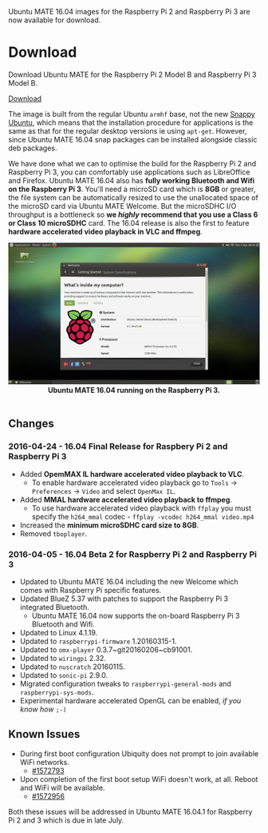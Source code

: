 <!--
.. title: Ubuntu MATE 16.04 for Raspberry Pi 2 and Raspberry Pi 3
.. slug: ubuntu-mate-xenial-raspberry-pi
.. date: 2016-04-25 13:25:00 UTC
.. tags: Ubuntu,Raspberry Pi,Raspberry Pi 2,Raspberry Pi 3,Ubuntu MATE,16.04,Xenial,Xerus
.. link: https://ubuntu-mate.org/raspberry-pi/
.. description: Ubuntu MATE 16.04 LTS (Xenial Xerus) for Raspbery Pi 2 and Raspberry Pi 3.
.. type: text
.. author: Martin Wimpress
-->

Ubuntu MATE 16.04 images for the Raspberry Pi 2 and Raspberry Pi 3 are
now available for download.

<div class="bs-component">
    <div class="jumbotron">
        <h1>Download</h1>
        <p>Download Ubuntu MATE for the Raspberry Pi 2 Model B and Raspberry Pi 3 Model B.</p>
        <a href="/raspberry-pi/" class="btn btn-primary btn-lg">Download</a>
    </div>
</div>

The image is built from the regular Ubuntu `armhf` base, not the new
[Snappy Ubuntu](https://developer.ubuntu.com/en/snappy/), which means
that the installation procedure for applications is the same as that for
the regular desktop versions ie using `apt-get`. However, since
Ubuntu MATE 16.04 snap packages can be installed alongside classic deb
packages.

We have done what we can to optimise the build for the Raspberry Pi 2 and 
Raspberry Pi 3, you can comfortably use applications such as LibreOffice and 
Firefox. Ubuntu MATE 16.04 also has **fully working Bluetooth and Wifi on the 
Raspberry Pi 3**. You'll need a microSD card which is **8GB** or greater, the 
file system can be automatically resized to use the unallocated space of the 
microSD card via Ubuntu MATE Welcome. But the microSDHC I/O throughput is a 
bottleneck so **we *highly* recommend that you use a Class 6 or Class 10 
microSDHC** card. The 16.04 release is also the first to feature **hardware 
accelerated video playback in VLC and ffmpeg**.

<div align="center">
  <img src="/gallery/Screenshots/09_RASPBERRY.png" /></a><br />
  <b>Ubuntu MATE 16.04 running on the Raspberry Pi 3.</b>
</div>
<br />

## Changes

### 2016-04-24 - 16.04 Final Release for Raspbery Pi 2 and Raspberry Pi 3

  * Added **OpemMAX IL hardware accelerated video playback to VLC**.
    * To enable hardware accelerated video playback go to `Tools` -> `Preferences` -> `Video` and select `OpenMax IL`.
  * Added **MMAL hardware accelerated video playback to ffmpeg**.
    * To use hardware accelerated video playback with `ffplay` you must specify the `h264_mmal` codec - `ffplay -vcodec h264_mmal video.mp4`
  * Increased the **minimum microSDHC card size to 8GB**.
  * Removed `tboplayer`.

### 2016-04-05 - 16.04 Beta 2 for Raspberry Pi 2 and Raspberry Pi 3

  * Updated to Ubuntu MATE 16.04 including the new Welcome which comes with Raspberry Pi specific features.
  * Updated BlueZ 5.37 with patches to support the Raspberry Pi 3 integrated Bluetooth.
    * Ubuntu MATE 16.04 now supports the on-board Raspberry Pi 3 Bluetooth and Wifi.
  * Updated to Linux 4.1.19.
  * Updated to `raspberrypi-firmware` 1.20160315-1.
  * Updated to `omx-player` 0.3.7~git20160206~cb91001.
  * Updated to `wiringpi` 2.32.
  * Updated to `nuscratch` 20160115.
  * Updated to `sonic-pi` 2.9.0.
  * Migrated configuration tweaks to `raspberrypi-general-mods` and `raspberrypi-sys-mods`.
  * Experimental hardware accelerated OpenGL can be enabled, *if you know how* `;-)`

## Known Issues

  * During first boot configuration Ubiquity does not prompt to join available WiFi networks.
    * [#1572793](https://bugs.launchpad.net/bugs/1572793)
  * Upon completion of the first boot setup WiFi doesn't work, at all. Reboot and WiFi will be available.
    * [#1572956](https://bugs.launchpad.net/bugs/1572956)

Both these issues will be addressed in Ubuntu MATE 16.04.1 for Raspberry Pi 2
and 3 which is due in late July.
